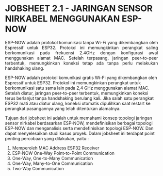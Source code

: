# JOBSHEET 2.1 - JARINGAN SENSOR NIRKABEL MENGGUNAKAN ESP-NOW

<p align="justify">ESP-NOW adalah protokol komunikasi tanpa Wi-Fi yang dikembangkan oleh Espressif untuk ESP32. Protokol ini memungkinkan perangkat saling berkomunikasi pada frekuensi 2.4GHz 
dengan konfigurasi awal menggunakan alamat MAC. Setelah terpasang, jaringan peer-to-peer terbentuk, memungkinkan koneksi tetap ada tanpa perlu melakukan handshaking ulang. 

  ESP-NOW adalah protokol komunikasi gratis Wi-Fi yang dikembangkan oleh Espressif untuk ESP32. Protokol ini memungkinkan perangkat untuk berkomunikasi satu sama lain pada 2,4 GHz   menggunakan alamat MAC. Setelah diatur, jaringan peer-to-peer terbentuk, memungkinkan koneksi terus berlanjut tanpa handshaking berulang kali. Jika salah satu perangkat ESP32 mati atau diatur ulang, koneksi otomatis dipulihkan saat restart ke perangkat pasangannya yang telah ditentukan alamatnya.</p>

<p align="justify"></p>

Tujuan dari jobsheet ini adalah untuk memahami konsep topologi jaringan sensor nirkabel berdasarkan ESP-NOW, mendefinisikan berbagai topologi ESP-NOW dan menganalisis serta mendefinisikan topologi ESP-NOW. Dan dapat menyelesaikan studi kasus proyek. Dalam jobsheet ini terdapat point penting percobaan yang dilakukan, yaitu :

1. Memperoleh MAC Address ESP32 Receiver
2. ESP-NOW One-Way Point-to-Point Communication
3. One-Way, One-to-Many Communication
4. One-Way, Many-to-One Communication
5. Two-Way Communication
